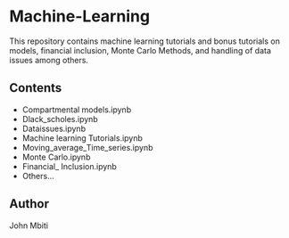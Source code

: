 # Machine-Learning

This repository contains machine learning tutorials and bonus tutorials on models, financial inclusion, Monte Carlo Methods, and handling of data issues among others.

## Contents

- Compartmental models.ipynb
- Dlack_scholes.ipynb
- Dataissues.ipynb 
- Machine learning Tutorials.ipynb
- Moving_average_Time_series.ipynb 
- Monte Carlo.ipynb
- Financial_ Inclusion.ipynb
- Others...

## Author
John Mbiti
